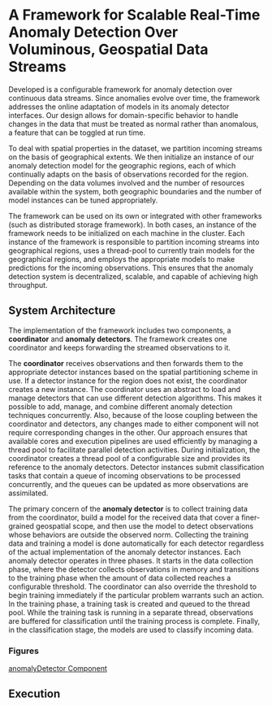 # A Framework for Scalable Real-Time Anomaly Detection Over Voluminous, Geospatial Data Streams 
Developed is a configurable framework for anomaly detection over continuous data streams. Since anomalies evolve over time, the framework addresses the online adaptation of models in its anomaly detector interfaces. Our design allows for domain-specific behavior to handle changes in the data that must be treated as normal rather than anomalous, a feature that can be toggled at run time. 

To deal with spatial properties in the dataset, we partition incoming streams on the basis of geographical extents. We then initialize an instance of our anomaly detection model for the geographic regions, each of which continually adapts on the basis of observations recorded for the region. Depending on the data volumes involved and the number of resources available within the system, both geographic boundaries and the number of model instances can be tuned appropriately. 

The framework can be used on its own or integrated with other frameworks (such as distributed storage framework). In both cases, an instance of the framework needs to be initialized on each machine in the cluster. Each instance of the framework is responsible to partition incoming streams into geographical regions, uses a thread-pool to currently train models for the geographical regions, and employs the appropriate models to make predictions for the incoming observations. 
This ensures that the anomaly detection system is decentralized, scalable, and capable of achieving high throughput. 

## System Architecture
The implementation of the framework includes two components, a **coordinator** and **anomaly detectors**. The framework creates one coordinator and keeps forwarding the streamed observations to it. 

The **coordinator** receives observations and then forwards them to the appropriate detector instances based on the spatial partitioning scheme in use. If a detector instance for the region does not exist, the coordinator creates a new instance. The coordinator uses an abstract to load and manage detectors that can use different detection algorithms. This makes it possible to add, manage, and combine different anomaly detection techniques concurrently. Also, because of the loose coupling between the coordinator and detectors, any changes made to either component will not require corresponding changes in the other. 
Our approach ensures that available cores and execution pipelines are used efficiently by managing a thread pool to facilitate parallel detection activities. During initialization, the coordinator creates a thread pool of a configurable size and provides its reference to the anomaly detectors. Detector instances submit classification tasks that contain a queue of incoming observations to be processed concurrently, and the queues can be updated as more observations are assimilated.


The primary concern of the **anomaly detector** is to collect training data from the coordinator, build a model for the received data that cover a finer-grained geospatial scope, and then use the model to detect observations whose behaviors are outside the observed norm. Collecting the training data and training a model is done automatically for each detector regardless of the actual implementation of the anomaly detector instances. Each anomaly detector operates in three phases. It starts in the data collection phase, where the detector collects observations in memory and transitions to the training phase when the amount of data collected reaches a configurable threshold. The coordinator can also override the threshold to begin training immediately if the particular problem warrants such an action. In the training phase, a training task is created and queued to the thread pool. While the training task is running in a separate thread, observations are buffered for classification until the training process is complete. Finally, in the classification stage, the models are used to classify incoming data. 

### Figures
[anomalyDetector Component](https://github.com/wbudgaga/Anomaly-Detection-Framework/files/4866025/anomalyDetector.pdf)

## Execution

